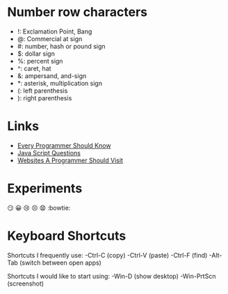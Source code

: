 # Number row characters
* !: Exclamation Point, Bang
* @: Commercial at sign
* \#: number, hash or pound sign
* $: dollar sign
* %: percent sign
* ^: caret, hat
* &: ampersand, and-sign
* \*: asterisk, multiplication sign
* (: left parenthesis
* ): right parenthesis
# Links
* [Every Programmer Should Know](https://github.com/mtdvio/every-programmer-should-know)
* [Java Script Questions](https://github.com/lydiahallie/javascript-questions)
* [Websites A Programmer Should Visit](https://github.com/sdmg15/Best-websites-a-programmer-should-visit)
# Experiments
:smirk:
:grinning:
:cry:
:persevere:
:anguished:
:bowtie:
# Keyboard Shortcuts
Shortcuts I frequently use:
-Ctrl-C (copy)
-Ctrl-V (paste)
-Ctrl-F (find)
-Alt-Tab (switch between open apps)

Shortcuts I would like to start using:
-Win-D (show desktop)
-Win-PrtScn (screenshot)
